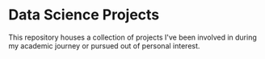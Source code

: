 # Data Science Projects
This repository houses a collection of projects I've been involved in during my academic journey or pursued out of personal interest. 
